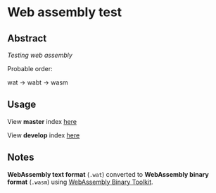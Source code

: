 # Web assembly test

## Abstract

*Testing web assembly*

Probable order:

wat -> wabt -> wasm


## Usage

View **master** index [here](https://htmlpreview.github.io/?https://github.com/Krumuvecis-tests/wastest/blob/master/index.html)

View **develop** index [here](https://htmlpreview.github.io/?https://github.com/Krumuvecis-tests/wastest/blob/develop/index.html)


## Notes

**WebAssembly text format** (`.wat`) converted to **WebAssembly binary format** (`.wasm`) using [WebAssembly Binary Toolkit](https://github.com/webassembly/wabt).

